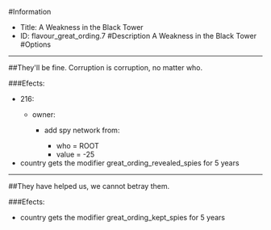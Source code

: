 #Information
 - Title: A Weakness in the Black Tower
 - ID: flavour_great_ording.7
#Description
A Weakness in the Black Tower
#Options

___
##They'll be fine. Corruption is corruption, no matter who.

###Efects:<ul><li>216:</li><ul><li>owner:</li><ul><li>add spy network from:</li><ul><li>who = ROOT</li><li>value = -25</li></ul></ul></ul><li>country gets the modifier great_ording_revealed_spies for 5 years</li></ul>

___
##They have helped us, we cannot betray them.

###Efects:<ul><li>country gets the modifier great_ording_kept_spies for 5 years</li></ul>
